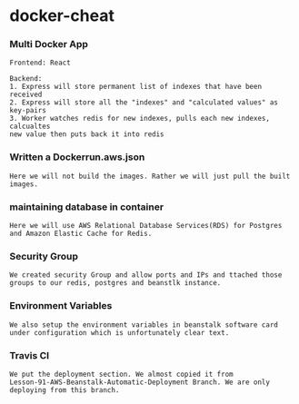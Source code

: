 # docker-cheat

### Multi Docker App
```
Frontend: React

Backend: 
1. Express will store permanent list of indexes that have been received
2. Express will store all the "indexes" and "calculated values" as key-pairs
3. Worker watches redis for new indexes, pulls each new indexes, calcualtes 
new value then puts back it into redis

```
### Written a Dockerrun.aws.json
```
Here we will not build the images. Rather we will just pull the built 
images. 
```
### maintaining database in container
```
Here we will use AWS Relational Database Services(RDS) for Postgres
and Amazon Elastic Cache for Redis. 
```
### Security Group
```
We created security Group and allow ports and IPs and ttached those
groups to our redis, postgres and beanstlk instance.  
```
### Environment Variables
```
We also setup the environment variables in beanstalk software card 
under configuration which is unfortunately clear text.   
```
### Travis CI
```
We put the deployment section. We almost copied it from
Lesson-91-AWS-Beanstalk-Automatic-Deployment Branch. We are only 
deploying from this branch. 
```

